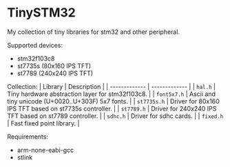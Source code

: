 # TinySTM32
My collection of tiny libraries for stm32 and other peripheral.

Supported devices:
- stm32f103c8
- st7735s (80x160 IPS TFT)
- st7789 (240x240 IPS TFT)

Collection:
| Library  | Description |
| ------------- | ------------- |
| `hal.h`      |  Tiny hardware abstraction layer for stm32f103c8. |
| `font5x7.h`  | Ascii and tiny unicode (U+0020..U+303F) 5x7 fonts. |
| `st7735s.h`  | Driver for 80x160 IPS TFT based on st7735s controller. |
| `st7789.h`   | Driver for 240x240 IPS TFT based on st7789 controller. |
| `sdhc.h`     | Driver for sdhc cards. |
| `fixed.h`   | Fast fixed point library. |

Requirements:
- arm-none-eabi-gcc
- stlink
